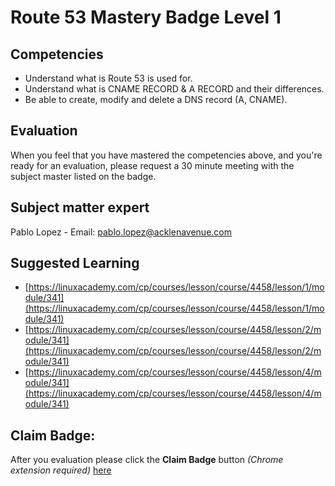 # Route 53 Mastery Badge Level 1

## Competencies

 - Understand what is Route 53 is used for.
 - Understand what is CNAME RECORD & A RECORD and their differences.
 - Be able to create, modify and delete a DNS record (A, CNAME).


## Evaluation

 When you feel that you have mastered the competencies above, and you're ready for an evaluation, please request a 30 minute meeting with the subject master listed on the badge.

## Subject matter expert
Pablo Lopez - Email: pablo.lopez@acklenavenue.com

## Suggested Learning

 - [https://linuxacademy.com/cp/courses/lesson/course/4458/lesson/1/module/341](https://linuxacademy.com/cp/courses/lesson/course/4458/lesson/1/module/341)
- [https://linuxacademy.com/cp/courses/lesson/course/4458/lesson/2/module/341](https://linuxacademy.com/cp/courses/lesson/course/4458/lesson/2/module/341)
- [https://linuxacademy.com/cp/courses/lesson/course/4458/lesson/4/module/341](https://linuxacademy.com/cp/courses/lesson/course/4458/lesson/4/module/341)

## Claim Badge:
After you evaluation please click the **Claim Badge** button *(Chrome extension required)* [here](https://acklenavenue.badgr.com/public/badges/bLBBJ7UEQDeImD9C8bwj4A)

